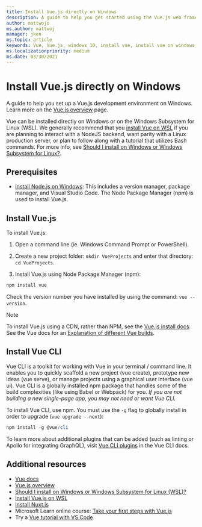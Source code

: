 ```yaml
---
title: Install Vue.js directly on Windows
description: A guide to help you get started using the Vue.js web frameworks directly on Windows.
author: mattwojo
ms.author: mattwoj
manager: jken
ms.topic: article
keywords: Vue, Vue.js, windows 10, install vue, install vue on windows, install vue with windows, install vue for windows, web app with vue, vue dev environment
ms.localizationpriority: medium
ms.date: 03/30/2021
---
```


# Install Vue.js directly on Windows

A guide to help you set up a Vue.js development environment on Windows. Learn more on the [Vue.js overview](./vue-overview.md) page.

Vue can be installed directly on Windows or on the Windows Subsystem for Linux (WSL). We generally recommend that you [install Vue on WSL](./vue-on-wsl.md) if you are planning to interact with a NodeJS backend, want parity with a Linux production server, or plan to follow along with a tutorial that utilizes Bash commands. For more info, see [Should I install on Windows or Windows Subsystem for Linux?](./windows-or-wsl.md).

## Prerequisites

- [Install Node.js on Windows](./nodejs-on-windows.md): This includes a version manager, package manager, and Visual Studio Code. The Node Package Manager (npm) is used to install Vue.js.

## Install Vue.js

To install Vue.js:

1. Open a command line (ie. Windows Command Prompt or PowerShell).

2. Create a new project folder: `mkdir VueProjects` and enter that directory: `cd VueProjects`.

3. Install Vue.js using Node Package Manager (npm):

```powershell
npm install vue
```

Check the version number you have installed by using the command: `vue --version`.

> [!NOTE]
> To install Vue.js using a CDN, rather than NPM, see the [Vue.js install docs](https://vuejs.org/v2/guide/installation.html#CDN). See the Vue docs for an [Explanation of different Vue builds](https://vuejs.org/v2/guide/installation.html#Explanation-of-Different-Builds).

## Install Vue CLI

Vue CLI is a toolkit for working with Vue in your terminal / command line. It enables you to quickly scaffold a new project (vue create), prototype new ideas (vue serve), or manage projects using a graphical user interface (vue ui). Vue CLI is a globally installed npm package that handles some of the build complexities (like using Babel or Webpack) for you. *If you are not building a new single-page app, you may not need or want Vue CLI.*

To install Vue CLI, use npm. You must use the `-g` flag to globally install in order to upgrade (`vue upgrade --next`):

```PowerShell
npm install -g @vue/cli
```

To learn more about additional plugins that can be added (such as linting or Apollo for integrating GraphQL), visit [Vue CLI plugins](https://cli.vuejs.org/guide/#cli-plugins) in the Vue CLI docs.

## Additional resources

- [Vue docs](https://vuejs.org/)
- [Vue.js overview](./vue-overview.md)
- [Should I install on Windows or Windows Subsystem for Linux (WSL)?](./windows-or-wsl.md)
- [Install Vue.js on WSL](./vue-on-wsl.md)
- [Install Nuxt.js](./nuxtjs-on-wsl.md)
- Microsoft Learn online course: [Take your first steps with Vue.js](/learn/paths/vue-first-steps/)
- Try a [Vue tutorial with VS Code](https://code.visualstudio.com/docs/nodejs/vuejs-tutorial)
